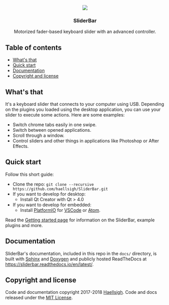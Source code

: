 <p align="center">
  <a href="https://github.com/Haellsigh/SliderBar">
    <img src="https://i.imgur.com/deEnGU2.png">
  </a>

  <h3 align="center">SliderBar</h3>

  <p align="center">
    Motorized fader-based keyboard slider with an advanced controller.
  </p>
</p>


## Table of contents

- [What's that](#whats-that)
- [Quick start](#quick-start)
- [Documentation](#documentation)
- [Copyright and license](#copyright-and-license)

## What's that

It's a keyboard slider that connects to your computer using USB.
Depending on the plugins you loaded using the desktop application, you can use your slider to execute some actions.
Here are some examples:
- Switch chrome tabs easily in one swipe.
- Switch between opened applications.
- Scroll through a window.
- Control sliders and other things in applications like Photoshop or After Effects.


## Quick start

Follow this short guide:

- Clone the repo: `git clone --recursive https://github.com/haellsigh/SliderBar.git`
- If you want to develop for desktop:
  - Install Qt Creator with Qt > 4.0
- If you want to develop for embedded:
  - Install [PlatformIO](https://platformio.org/platformio-ide) for [VSCode](https://code.visualstudio.com/) or [Atom](https://atom.io/).

Read the [Getting started page](https://sliderbar.readthedocs.io/en/latest/) for information on the SliderBar, example plugins and more.


## Documentation

SliderBar's documentation, included in this repo in the `docs/` directory, is built
with [Sphinx](http://www.sphinx-doc.org/en/master/) and
[Doxygen](http://www.doxygen.nl/) and publicly hosted ReadTheDocs at <https://sliderbar.readthedocs.io/en/latest/>.


## Copyright and license

Code and documentation copyright 2017-2018
[Haellsigh](https://github.com/haellsigh). Code and
docs released under the [MIT
License](https://github.com/Haellsigh/SliderBar/blob/master/LICENSE).